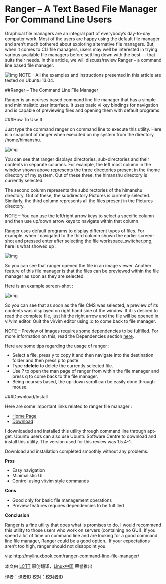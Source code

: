 Ranger – A Text Based File Manager For Command Line Users
=========================================================

Graphical file managers are an integral part of everybody’s day-to-day computer work. Most of the users are happy using the default file manager and aren’t much bothered about exploring alternative file managers. But, when it comes to CLI file managers, users may well be interested in trying various available file managers before settling down with the best — that suits their needs. In this article, we will discuss/review Ranger – a command line based file manager.


![img](http://mylinuxbook.com/wp-content/uploads/2013/09/ranger-main.png "ranger-main")
NOTE – All the examples and instructions presented in this article are tested on Ubuntu 13.04.

##Ranger – The Command Line File Manager

Ranger is an ncurses based command line file manager that has a simple and minimalistic user interface. It uses basic vi key bindings for navigation and is capable of previewing files and opening them with default programs.

###How To Use It

Just type the command ranger on command line to execute this utility. Here is a snapshot of ranger when executed on my system from the directory /home/himanshu.

![img](http://mylinuxbook.com/wp-content/uploads/2013/09/ranger-1.png "ranger-1")

You can see that ranger displays directories, sub-directories and their contents in separate columns. For example, the left most column in the window shown above represents the three directories present in the /home directory of my system. Out of these three, the himanshu directory is currently selected.

The second column represents the subdirectories of the himanshu directory. Out of these, the subdirectory Pictures is currently selected. Similarly, the third column represents all the files present in the Pictures directory.

NOTE – You can use the left/right arrow keys to select a specific column and then use up/down arrow keys to navigate within that column.

Ranger uses default programs to display different types of files. For example, when I navigated to the third column shown the earlier screen-shot and pressed enter after selecting the file workspace_switcher.png, here is what showed up :

![img](http://mylinuxbook.com/wp-content/uploads/2013/09/ranger-2.png "ranger-2")

So you can see that ranger opened the file in an image viewer. Another feature of this file manager is that the files can be previewed within the file manager as soon as they are selected.

Here is an example screen-shot :

![img](http://mylinuxbook.com/wp-content/uploads/2013/09/ranger-3.png "ranger-3")

So you can see that as soon as the file CMS was selected, a preview of its contents was displayed on right hand side of the window.  If it is desired to read the complete file, just hit the right arrow and the file will be opened in vi/vim editor. Quit the vi/vim editor using :q to come back to file manager.

NOTE – Preview of Images requires some dependencies to be fulfilled. For more information on this, read the Dependencies section [here][1].

Here are some tips regarding the usage of ranger :

- Select a file, press y to copy it and then navigate into the destination folder and then press p to paste.
- Type **:delete** to delete the currently selected file.
- Use ? to open the man page of ranger from within the file manager and press q to come back to the file manager.
- Being ncurses based, the up-down scroll can be easily done through mouse.

###Download/Install

Here are some important links related to ranger file manager :

- [Home Page][2]
- [Download][3]

I downloaded and installed this utility through command line through apt-get. Ubuntu users can also use Ubuntu Software Centre to download and install this utility. The version used for this review was 1.5.4-1.

Download and installation completed smoothly without any problems.

**Pros**

- Easy navigation
- Minimalistic UI
- Control using vi/vim style commands

**Cons**

- Good only for basic file management operations
- Preview features requires dependencies to be fulfilled

**Conclusion**

Ranger is a fine utility that does what is promises to do. I would recommend this utility to those users who work on servers (containing no GUI). If you spend a lot of time on command line and are looking for a good command line file manager, Ranger could be a good option.. If your expectations aren’t too high, ranger should not disappoint you.

via: http://mylinuxbook.com/ranger-command-line-file-manager/

本文由 [LCTT][] 原创翻译，[Linux中国][] 荣誉推出

译者：[译者ID][] 校对：[校对者ID][]

[LCTT]:https://github.com/LCTT/TranslateProject
[Linux中国]:http://linux.cn/portal.php
[译者ID]:http://linux.cn/space/译者ID
[校对者ID]:http://linu.xnc/space/校对者ID

[1]:http://ranger.nongnu.org/
[2]:http://ranger.nongnu.org/index.html
[3]:http://ranger.nongnu.org/download.html

